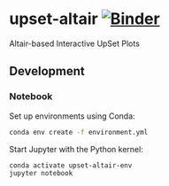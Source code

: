 # upset-altair [![Binder](https://mybinder.org/badge_logo.svg)](https://mybinder.org/v2/gh/hms-dbmi/upset-altair/master?filepath=notebook/index.ipynb)

Altair-based Interactive UpSet Plots

## Development
### Notebook
Set up environments using Conda:

```sh
conda env create -f environment.yml
```

Start Jupyter with the Python kernel:

```sh
conda activate upset-altair-env
jupyter notebook
```
